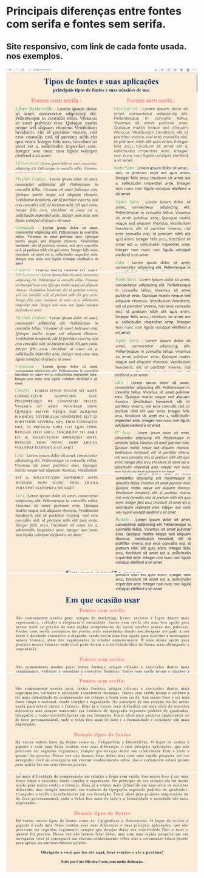 # Principais diferenças entre fontes com serifa e fontes sem serifa.

## Site responsivo, com link de cada fonte usada. nos exemplos.

<img src="./IMG/img1.png">
<img src="./IMG/img2.png">
<img src="./IMG/img3.png">
<img src="./IMG/img4.png">
<img src="./IMG/img5.png">
<img src="./IMG/img6.png">
<img src="./IMG/img7.png">
<img src="./IMG/img8.png">
